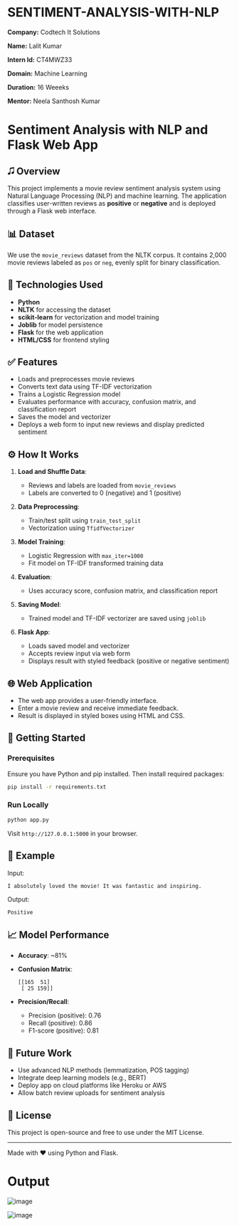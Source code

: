 # SENTIMENT-ANALYSIS-WITH-NLP

**Company:** Codtech It Solutions

**Name:** Lalit Kumar

**Intern Id:** CT4MWZ33

**Domain:** Machine Learning

**Duration:** 16 Weeeks

**Mentor:** Neela Santhosh Kumar

# Sentiment Analysis with NLP and Flask Web App

## 🎜️ Overview

This project implements a movie review sentiment analysis system using Natural Language Processing (NLP) and machine learning. The application classifies user-written reviews as **positive** or **negative** and is deployed through a Flask web interface.

## 📊 Dataset

We use the `movie_reviews` dataset from the NLTK corpus. It contains 2,000 movie reviews labeled as `pos` or `neg`, evenly split for binary classification.

## 📘 Technologies Used

* **Python**
* **NLTK** for accessing the dataset
* **scikit-learn** for vectorization and model training
* **Joblib** for model persistence
* **Flask** for the web application
* **HTML/CSS** for frontend styling

## ✅ Features

* Loads and preprocesses movie reviews
* Converts text data using TF-IDF vectorization
* Trains a Logistic Regression model
* Evaluates performance with accuracy, confusion matrix, and classification report
* Saves the model and vectorizer
* Deploys a web form to input new reviews and display predicted sentiment

## ⚙️ How It Works

1. **Load and Shuffle Data**:

   * Reviews and labels are loaded from `movie_reviews`
   * Labels are converted to 0 (negative) and 1 (positive)

2. **Data Preprocessing**:

   * Train/test split using `train_test_split`
   * Vectorization using `TfidfVectorizer`

3. **Model Training**:

   * Logistic Regression with `max_iter=1000`
   * Fit model on TF-IDF transformed training data

4. **Evaluation**:

   * Uses accuracy score, confusion matrix, and classification report

5. **Saving Model**:

   * Trained model and TF-IDF vectorizer are saved using `joblib`

6. **Flask App**:

   * Loads saved model and vectorizer
   * Accepts review input via web form
   * Displays result with styled feedback (positive or negative sentiment)

## 🌐 Web Application

* The web app provides a user-friendly interface.
* Enter a movie review and receive immediate feedback.
* Result is displayed in styled boxes using HTML and CSS.

## 🚀 Getting Started

### Prerequisites

Ensure you have Python and pip installed. Then install required packages:

```bash
pip install -r requirements.txt
```

### Run Locally

```bash
python app.py
```

Visit `http://127.0.0.1:5000` in your browser.

## 🔄 Example

Input:

```
I absolutely loved the movie! It was fantastic and inspiring.
```

Output:

```
Positive
```

## 📈 Model Performance

* **Accuracy**: \~81%
* **Confusion Matrix**:

  ```
  [[165  51]
   [ 25 159]]
  ```
* **Precision/Recall**:

  * Precision (positive): 0.76
  * Recall (positive): 0.86
  * F1-score (positive): 0.81

## 🚀 Future Work

* Use advanced NLP methods (lemmatization, POS tagging)
* Integrate deep learning models (e.g., BERT)
* Deploy app on cloud platforms like Heroku or AWS
* Allow batch review uploads for sentiment analysis

## 📖 License

This project is open-source and free to use under the MIT License.

---

Made with ❤️ using Python and Flask.


# Output
![image](https://github.com/user-attachments/assets/a8fdbcb5-06ee-4caa-bd37-54a16310fa7d)

![image](https://github.com/user-attachments/assets/8a80f522-c8af-478b-9143-af0d7a8b510b)

